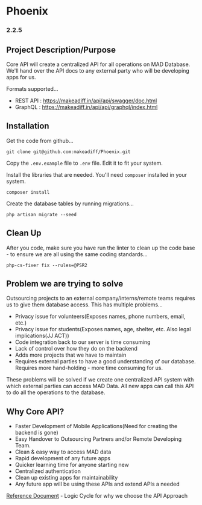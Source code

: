 # Phoenix

### 2.2.5

## Project Description/Purpose

Core API will create a centralized API for all operations on MAD Database. We'll hand over the API docs to any external party who will be developing apps for us. 

Formats supported...

* REST API : https://makeadiff.in/api/api/swagger/doc.html
* GraphQL  : https://makeadiff.in/api/api/graphql/index.html

## Installation

Get the code from github...

```
git clone git@github.com:makeadiff/Phoenix.git
```

Copy the `.env.example` file to `.env` file. Edit it to fit your system. 

Install the libraries that are needed. You'll need `composer` installed in your system.

```
composer install
```

Create the database tables by running migrations...

```
php artisan migrate --seed
```

## Clean Up

After you code, make sure you have run the linter to clean up the code base - to ensure we are all using the same coding standards...

```
php-cs-fixer fix --rules=@PSR2
```

## Problem we are trying to solve

Outsourcing projects to an external company/interns/remote teams requires us to give them database access. This has multiple problems...

* Privacy issue for volunteers(Exposes names, phone numbers, email, etc.)
* Privacy issue for students(Exposes names, age, shelter, etc. Also legal implications(JJ ACT))
* Code integration back to our server is time consuming
* Lack of control over how they do on the backend
* Adds more projects that we have to maintain
* Requires external parties to have a good understanding of our database. Requires more hand-holding - more time consuming for us.

These problems will be solved if we create one centralized API system with which external parties can access MAD Data. All new apps can call this API to do all the operations to the database. 

## Why Core API?

* Faster Development of Mobile Applications(Need for creating the backend is gone)
* Easy Handover to Outsourcing Partners and/or Remote Developing Team.
* Clean & easy way to access MAD data
* Rapid development of any future apps
* Quicker learning time for anyone starting new
* Centralized authentication
* Clean up existing apps for maintainability
* Any future app will be using these APIs and extend APIs a needed

[Reference Document](https://docs.google.com/document/d/1YgDsgXaLp5HERyIkqpBCSs398C1xc54cE1Th6shs17o/) - Logic Cycle for why we choose the API Approach
